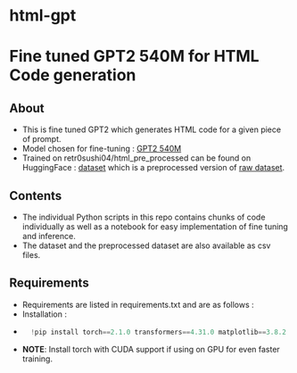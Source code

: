 # html-gpt
# Fine tuned GPT2 540M for HTML Code generation


## About
- This is fine tuned GPT2 which generates HTML code for a given piece of prompt.
- Model chosen for fine-tuning : [GPT2 540M](https://huggingface.co/gpt2)
- Trained on retr0sushi04/html_pre_processed can be found on HuggingFace : [dataset](https://huggingface.co/datasets/retr0sushi04/html_pre_processed) which is a preprocessed version of [raw dataset](https://huggingface.co/datasets/jawerty/html_dataset).

## Contents 
- The individual Python scripts in this repo contains chunks of code individually as well as a notebook for easy implementation of fine tuning and inference.
- The dataset and the preprocessed dataset are also available as csv files.

## Requirements
- Requirements are listed in requirements.txt and are as follows :
- Installation :
- ```Python
    !pip install torch==2.1.0 transformers==4.31.0 matplotlib==3.8.2 seaborn argparse numpy datasets
  ```
- **NOTE**: Install torch with CUDA support if using on GPU for even faster training.
